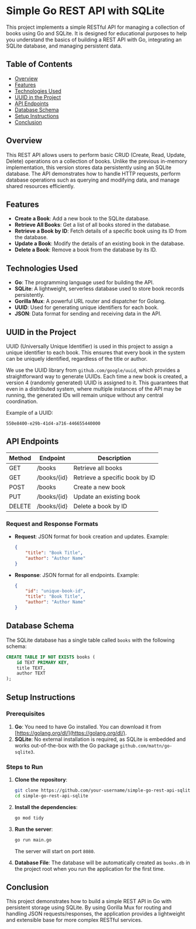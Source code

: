 # Simple Go REST API with SQLite

This project implements a simple RESTful API for managing a collection of books using Go and SQLite. It is designed for educational purposes to help you understand the basics of building a REST API with Go, integrating an SQLite database, and managing persistent data.

## Table of Contents

- [Overview](#overview)
- [Features](#features)
- [Technologies Used](#technologies-used)
- [UUID in the Project](#uuid-in-the-project)
- [API Endpoints](#api-endpoints)
- [Database Schema](#database-schema)
- [Setup Instructions](#setup-instructions)
- [Conclusion](#conclusion)

## Overview

This REST API allows users to perform basic CRUD (Create, Read, Update, Delete) operations on a collection of books. Unlike the previous in-memory implementation, this version stores data persistently using an SQLite database. The API demonstrates how to handle HTTP requests, perform database operations such as querying and modifying data, and manage shared resources efficiently.

## Features

- **Create a Book**: Add a new book to the SQLite database.
- **Retrieve All Books**: Get a list of all books stored in the database.
- **Retrieve a Book by ID**: Fetch details of a specific book using its ID from the database.
- **Update a Book**: Modify the details of an existing book in the database.
- **Delete a Book**: Remove a book from the database by its ID.

## Technologies Used

- **Go**: The programming language used for building the API.
- **SQLite**: A lightweight, serverless database used to store book records persistently.
- **Gorilla Mux**: A powerful URL router and dispatcher for Golang.
- **UUID**: Used for generating unique identifiers for each book.
- **JSON**: Data format for sending and receiving data in the API.

## UUID in the Project

UUID (Universally Unique Identifier) is used in this project to assign a unique identifier to each book. This ensures that every book in the system can be uniquely identified, regardless of the title or author. 

We use the UUID library from `github.com/google/uuid`, which provides a straightforward way to generate UUIDs. Each time a new book is created, a version 4 (randomly generated) UUID is assigned to it. This guarantees that even in a distributed system, where multiple instances of the API may be running, the generated IDs will remain unique without any central coordination.

Example of a UUID:
```text
550e8400-e29b-41d4-a716-446655440000
```

## API Endpoints

| Method | Endpoint          | Description                     |
|--------|-------------------|---------------------------------|
| GET    | /books            | Retrieve all books              |
| GET    | /books/{id}       | Retrieve a specific book by ID  |
| POST   | /books            | Create a new book               |
| PUT    | /books/{id}       | Update an existing book         |
| DELETE | /books/{id}       | Delete a book by ID             |

### Request and Response Formats

- **Request**: JSON format for book creation and updates. Example:
    ```json
    {
        "title": "Book Title",
        "author": "Author Name"
    }
    ```

- **Response**: JSON format for all endpoints. Example:
    ```json
    {
        "id": "unique-book-id",
        "title": "Book Title",
        "author": "Author Name"
    }
    ```

## Database Schema

The SQLite database has a single table called `books` with the following schema:

```sql
CREATE TABLE IF NOT EXISTS books (
    id TEXT PRIMARY KEY,
    title TEXT,
    author TEXT
);
```

## Setup Instructions

### Prerequisites

1. **Go**: You need to have Go installed. You can download it from [https://golang.org/dl/](https://golang.org/dl/).
2. **SQLite**: No external installation is required, as SQLite is embedded and works out-of-the-box with the Go package `github.com/mattn/go-sqlite3`.

### Steps to Run

1. **Clone the repository**:
    ```bash
    git clone https://github.com/your-username/simple-go-rest-api-sqlite.git
    cd simple-go-rest-api-sqlite
    ```

2. **Install the dependencies**:
    ```bash
    go mod tidy
    ```

3. **Run the server**:
    ```bash
    go run main.go
    ```

   The server will start on port `8080`.

4. **Database File**: The database will be automatically created as `books.db` in the project root when you run the application for the first time.

## Conclusion

This project demonstrates how to build a simple REST API in Go with persistent storage using SQLite. By using Gorilla Mux for routing and handling JSON requests/responses, the application provides a lightweight and extensible base for more complex RESTful services.
